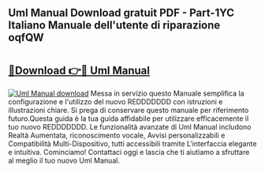 ## Uml Manual Download gratuit PDF - Part-1YC Italiano Manuale dell'utente di riparazione oqfQW

# <h2><a href="http://dfglf7n.blite.top/?on=Uml+Manual">🔗Download 👉🔴 Uml Manual</a></h2>

[![Uml Manual download](https://i.imgur.com/lujVjoI.png)](http://dfglf7n.blite.top/?on=Uml+Manual)
Messa in servizio questo Manuale semplifica la configurazione e l'utilizzo del nuovo REDDDDDDD con istruzioni e illustrazioni chiare. Si prega di conservare questo manuale per riferimento futuro.Questa guida è la tua guida affidabile per utilizzare efficacemente il tuo nuovo REDDDDDDD. Le funzionalità avanzate di Uml Manual includono Realtà Aumentata, riconoscimento vocale, Avvisi personalizzabili e Compatibilità Multi-Dispositivo, tutti accessibili tramite L'interfaccia elegante e intuitiva. Cominciamo! Contattaci oggi e lascia che ti aiutiamo a sfruttare al meglio il tuo nuovo Uml Manual.
